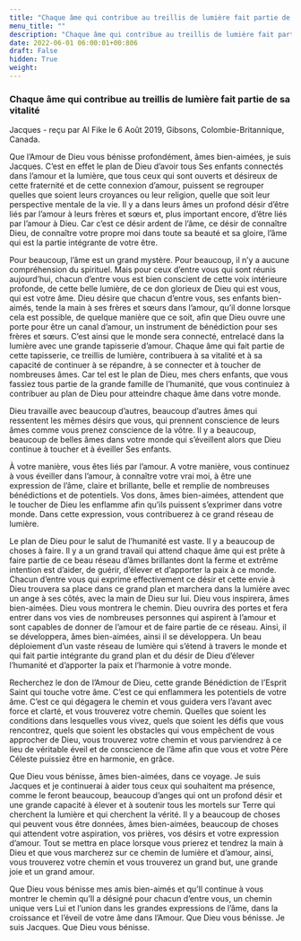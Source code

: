 ```yaml
---
title: "Chaque âme qui contribue au treillis de lumière fait partie de sa vitalité"
menu_title: ""
description: "Chaque âme qui contribue au treillis de lumière fait partie de sa vitalité"
date: 2022-06-01 06:00:01+00:806
draft: False
hidden: True
weight:
---
```

### Chaque âme qui contribue au treillis de lumière fait partie de sa vitalité

Jacques - reçu par Al Fike le 6 Août 2019, Gibsons, Colombie-Britannique, Canada.

Que l’Amour de Dieu vous bénisse profondément, âmes bien-aimées, je suis Jacques. C’est en effet le plan de Dieu d’avoir tous Ses enfants connectés dans l’amour et la lumière, que tous ceux qui sont ouverts et désireux de cette fraternité et de cette connexion d’amour, puissent se regrouper quelles que soient leurs croyances ou leur religion, quelle que soit leur perspective mentale de la vie. Il y a dans leurs âmes un profond désir d’être liés par l’amour à leurs frères et sœurs et, plus important encore, d’être liés par l’amour à Dieu. Car c’est ce désir ardent de l’âme, ce désir de connaître Dieu, de connaître votre propre moi dans toute sa beauté et sa gloire, l’âme qui est la partie intégrante de votre être.

Pour beaucoup, l’âme est un grand mystère. Pour beaucoup, il n’y a aucune compréhension du spirituel. Mais pour ceux d’entre vous qui sont réunis aujourd’hui, chacun d’entre vous est bien conscient de cette voix intérieure profonde, de cette belle lumière, de ce don glorieux de Dieu qui est vous, qui est votre âme. Dieu désire que chacun d’entre vous, ses enfants bien-aimés, tende la main à ses frères et sœurs dans l’amour, qu’il donne lorsque cela est possible, de quelque manière que ce soit, afin que Dieu ouvre une porte pour être un canal d’amour, un instrument de bénédiction pour ses frères et sœurs. C’est ainsi que le monde sera connecté, entrelacé dans la lumière avec une grande tapisserie d’amour. Chaque âme qui fait partie de cette tapisserie, ce treillis de lumière, contribuera à sa vitalité et à sa capacité de continuer à se répandre, à se connecter et à toucher de nombreuses âmes. Car tel est le plan de Dieu, mes chers enfants, que vous fassiez tous partie de la grande famille de l’humanité, que vous continuiez à contribuer au plan de Dieu pour atteindre chaque âme dans votre monde.

Dieu travaille avec beaucoup d’autres, beaucoup d’autres âmes qui ressentent les mêmes désirs que vous, qui prennent conscience de leurs âmes comme vous prenez conscience de la vôtre. Il y a beaucoup, beaucoup de belles âmes dans votre monde qui s’éveillent alors que Dieu continue à toucher et à éveiller Ses enfants.

À votre manière, vous êtes liés par l’amour. A votre manière, vous continuez à vous éveiller dans l’amour, à connaître votre vrai moi, à être une expression de l’âme, claire et brillante, belle et remplie de nombreuses bénédictions et de potentiels. Vos dons, âmes bien-aimées, attendent que le toucher de Dieu les enflamme afin qu’ils puissent s’exprimer dans votre monde. Dans cette expression, vous contribuerez à ce grand réseau de lumière.

Le plan de Dieu pour le salut de l’humanité est vaste. Il y a beaucoup de choses à faire. Il y a un grand travail qui attend chaque âme qui est prête à faire partie de ce beau réseau d’âmes brillantes dont la ferme et extrême intention est d’aider, de guérir, d’élever et d’apporter la paix à ce monde. Chacun d’entre vous qui exprime effectivement ce désir et cette envie à Dieu trouvera sa place dans ce grand plan et marchera dans la lumière avec un ange à ses côtés, avec la main de Dieu sur lui. Dieu vous inspirera, âmes bien-aimées. Dieu vous montrera le chemin. Dieu ouvrira des portes et fera entrer dans vos vies de nombreuses personnes qui aspirent à l’amour et sont capables de donner de l’amour et de faire partie de ce réseau. Ainsi, il se développera, âmes bien-aimées, ainsi il se développera. Un beau déploiement d’un vaste réseau de lumière qui s’étend à travers le monde et qui fait partie intégrante du grand plan et du désir de Dieu d’élever l’humanité et d’apporter la paix et l’harmonie à votre monde.

Recherchez le don de l’Amour de Dieu, cette grande Bénédiction de l’Esprit Saint qui touche votre âme. C’est ce qui enflammera les potentiels de votre âme. C’est ce qui dégagera le chemin et vous guidera vers l’avant avec force et clarté, et vous trouverez votre chemin. Quelles que soient les conditions dans lesquelles vous vivez, quels que soient les défis que vous rencontrez, quels que soient les obstacles qui vous empêchent de vous approcher de Dieu, vous trouverez votre chemin et vous parviendrez à ce lieu de véritable éveil et de conscience de l’âme afin que vous et votre Père Céleste puissiez être en harmonie, en grâce.

Que Dieu vous bénisse, âmes bien-aimées, dans ce voyage. Je suis Jacques et je continuerai à aider tous ceux qui souhaitent ma présence, comme le feront beaucoup, beaucoup d’anges qui ont un profond désir et une grande capacité à élever et à soutenir tous les mortels sur Terre qui cherchent la lumière et qui cherchent la vérité. Il y a beaucoup de choses qui peuvent vous être données, âmes bien-aimées, beaucoup de choses qui attendent votre aspiration, vos prières, vos désirs et votre expression d’amour. Tout se mettra en place lorsque vous prierez et tendrez la main à Dieu et que vous marcherez sur ce chemin de lumière et d’amour, ainsi, vous trouverez votre chemin et vous trouverez un grand but, une grande joie et un grand amour.

Que Dieu vous bénisse mes amis bien-aimés et qu’Il continue à vous montrer le chemin qu’Il a désigné pour chacun d’entre vous, un chemin unique vers Lui et l’union dans les grandes expressions de l’âme, dans la croissance et l’éveil de votre âme dans l’Amour. Que Dieu vous bénisse. Je suis Jacques. Que Dieu vous bénisse.



